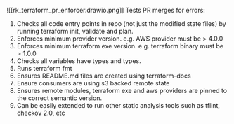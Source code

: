
![[rk_terraform_pr_enforcer.drawio.png]]
Tests PR merges for errors:
1. Checks all code entry points in repo (not just the modified state files) by running terraform init, validate and plan.
2. Enforces minimum provider version. e.g. AWS provider must be > 4.0.0
3. Enforces minimum terraform exe version. e.g. terraform binary must be > 1.0.0
4. Checks all variables have types and types.
5. Runs terraform fmt
6. Ensures README.md files are created using terraform-docs
7. Ensure consumers are using s3 backed remote state
8. Ensures remote modules, terraform exe and aws providers are pinned to the correct semantic version.
9. Can be easily extended to run other static analysis tools such as tflint, checkov 2.0, etc